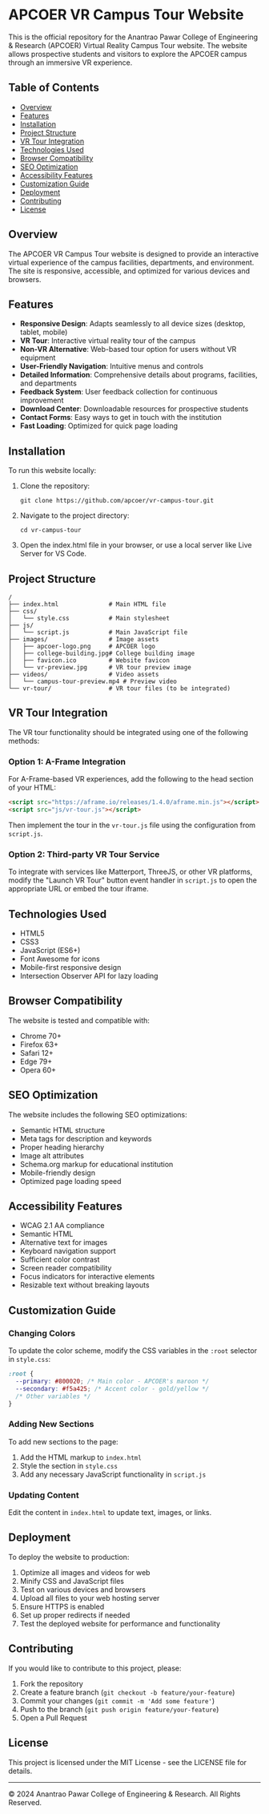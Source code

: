 # APCOER VR Campus Tour Website

This is the official repository for the Anantrao Pawar College of Engineering & Research (APCOER) Virtual Reality Campus Tour website. The website allows prospective students and visitors to explore the APCOER campus through an immersive VR experience.

## Table of Contents
- [Overview](#overview)
- [Features](#features)
- [Installation](#installation)
- [Project Structure](#project-structure)
- [VR Tour Integration](#vr-tour-integration)
- [Technologies Used](#technologies-used)
- [Browser Compatibility](#browser-compatibility)
- [SEO Optimization](#seo-optimization)
- [Accessibility Features](#accessibility-features)
- [Customization Guide](#customization-guide)
- [Deployment](#deployment)
- [Contributing](#contributing)
- [License](#license)

## Overview

The APCOER VR Campus Tour website is designed to provide an interactive virtual experience of the campus facilities, departments, and environment. The site is responsive, accessible, and optimized for various devices and browsers.

## Features

- **Responsive Design**: Adapts seamlessly to all device sizes (desktop, tablet, mobile)
- **VR Tour**: Interactive virtual reality tour of the campus
- **Non-VR Alternative**: Web-based tour option for users without VR equipment
- **User-Friendly Navigation**: Intuitive menus and controls
- **Detailed Information**: Comprehensive details about programs, facilities, and departments
- **Feedback System**: User feedback collection for continuous improvement
- **Download Center**: Downloadable resources for prospective students
- **Contact Forms**: Easy ways to get in touch with the institution
- **Fast Loading**: Optimized for quick page loading

## Installation

To run this website locally:

1. Clone the repository:
   ```
   git clone https://github.com/apcoer/vr-campus-tour.git
   ```

2. Navigate to the project directory:
   ```
   cd vr-campus-tour
   ```

3. Open the index.html file in your browser, or use a local server like Live Server for VS Code.

## Project Structure

```
/
├── index.html              # Main HTML file
├── css/
│   └── style.css           # Main stylesheet
├── js/
│   └── script.js           # Main JavaScript file
├── images/                 # Image assets
│   ├── apcoer-logo.png     # APCOER logo
│   ├── college-building.jpg# College building image
│   ├── favicon.ico         # Website favicon
│   └── vr-preview.jpg      # VR tour preview image
├── videos/                 # Video assets
│   └── campus-tour-preview.mp4 # Preview video
└── vr-tour/                # VR tour files (to be integrated)
```

## VR Tour Integration

The VR tour functionality should be integrated using one of the following methods:

### Option 1: A-Frame Integration
For A-Frame-based VR experiences, add the following to the head section of your HTML:

```html
<script src="https://aframe.io/releases/1.4.0/aframe.min.js"></script>
<script src="js/vr-tour.js"></script>
```

Then implement the tour in the `vr-tour.js` file using the configuration from `script.js`.

### Option 2: Third-party VR Tour Service
To integrate with services like Matterport, ThreeJS, or other VR platforms, modify the "Launch VR Tour" button event handler in `script.js` to open the appropriate URL or embed the tour iframe.

## Technologies Used

- HTML5
- CSS3
- JavaScript (ES6+)
- Font Awesome for icons
- Mobile-first responsive design
- Intersection Observer API for lazy loading

## Browser Compatibility

The website is tested and compatible with:
- Chrome 70+
- Firefox 63+
- Safari 12+
- Edge 79+
- Opera 60+

## SEO Optimization

The website includes the following SEO optimizations:
- Semantic HTML structure
- Meta tags for description and keywords
- Proper heading hierarchy
- Image alt attributes
- Schema.org markup for educational institution
- Mobile-friendly design
- Optimized page loading speed

## Accessibility Features

- WCAG 2.1 AA compliance
- Semantic HTML
- Alternative text for images
- Keyboard navigation support
- Sufficient color contrast
- Screen reader compatibility
- Focus indicators for interactive elements
- Resizable text without breaking layouts

## Customization Guide

### Changing Colors
To update the color scheme, modify the CSS variables in the `:root` selector in `style.css`:

```css
:root {
  --primary: #800020; /* Main color - APCOER's maroon */
  --secondary: #f5a425; /* Accent color - gold/yellow */
  /* Other variables */
}
```

### Adding New Sections
To add new sections to the page:

1. Add the HTML markup to `index.html`
2. Style the section in `style.css`
3. Add any necessary JavaScript functionality in `script.js`

### Updating Content
Edit the content in `index.html` to update text, images, or links.

## Deployment

To deploy the website to production:

1. Optimize all images and videos for web
2. Minify CSS and JavaScript files
3. Test on various devices and browsers
4. Upload all files to your web hosting server
5. Ensure HTTPS is enabled
6. Set up proper redirects if needed
7. Test the deployed website for performance and functionality

## Contributing

If you would like to contribute to this project, please:

1. Fork the repository
2. Create a feature branch (`git checkout -b feature/your-feature`)
3. Commit your changes (`git commit -m 'Add some feature'`)
4. Push to the branch (`git push origin feature/your-feature`)
5. Open a Pull Request

## License

This project is licensed under the MIT License - see the LICENSE file for details.

---

© 2024 Anantrao Pawar College of Engineering & Research. All Rights Reserved. 
